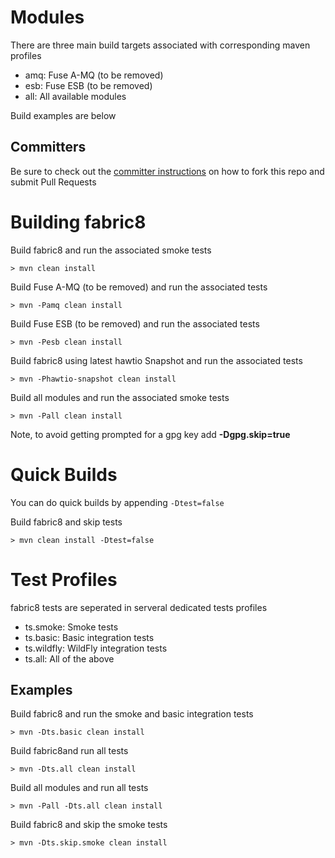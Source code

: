 Modules
===================

There are three main build targets associated with corresponding maven profiles

* amq: Fuse A-MQ (to be removed)
* esb: Fuse ESB  (to be removed)
* all: All available modules

Build examples are below

Committers
----------

Be sure to check out the [committer instructions](http://174.129.32.31:8080/) on how to fork this repo and submit Pull Requests

Building fabric8
============

Build fabric8 and run the associated smoke tests

    > mvn clean install
    
Build Fuse A-MQ  (to be removed) and run the associated tests

    > mvn -Pamq clean install
    
Build Fuse ESB  (to be removed) and run the associated tests

    > mvn -Pesb clean install
    
Build fabric8 using latest hawtio Snapshot and run the associated tests

    > mvn -Phawtio-snapshot clean install
    
Build all modules and run the associated smoke tests

    > mvn -Pall clean install

Note, to avoid getting prompted for a gpg key add **-Dgpg.skip=true**

Quick Builds
==========

You can do quick builds by appending `-Dtest=false`

Build fabric8 and skip tests

    > mvn clean install -Dtest=false



Test Profiles
==========

fabric8 tests are seperated in serveral dedicated tests profiles

* ts.smoke:   Smoke tests
* ts.basic:   Basic integration tests
* ts.wildfly: WildFly integration tests
* ts.all:     All of the above

Examples
--------

Build fabric8 and run the smoke and basic integration tests

    > mvn -Dts.basic clean install
    
Build fabric8and run all tests

    > mvn -Dts.all clean install
    
Build all modules and run all tests

    > mvn -Pall -Dts.all clean install
    
Build fabric8 and skip the smoke tests

    > mvn -Dts.skip.smoke clean install
    
